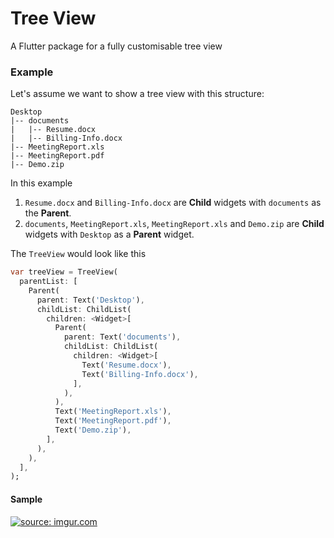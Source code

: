 # Tree View

A Flutter package for a fully customisable tree view



<!--<a href="https://imgur.com/d4n4p1b"><img src="https://i.imgur.com/d4n4p1b.gif" title="source: imgur.com" /></a>-->

### Example

Let's assume we want to show a tree view with this structure:

```
Desktop
|-- documents
|   |-- Resume.docx
|   |-- Billing-Info.docx
|-- MeetingReport.xls
|-- MeetingReport.pdf
|-- Demo.zip
```

In this example
1. `Resume.docx` and `Billing-Info.docx` are **Child** widgets with
`documents` as the **Parent**.
2. `documents`, `MeetingReport.xls`, `MeetingReport.xls` and `Demo.zip`
are **Child** widgets with `Desktop` as a **Parent** widget.

The `TreeView` would look like this

```dart
var treeView = TreeView(
  parentList: [
    Parent(
      parent: Text('Desktop'),
      childList: ChildList(
        children: <Widget>[
          Parent(
            parent: Text('documents'),
            childList: ChildList(
              children: <Widget>[
                Text('Resume.docx'),
                Text('Billing-Info.docx'),
              ],
            ),
          ),
          Text('MeetingReport.xls'),
          Text('MeetingReport.pdf'),
          Text('Demo.zip'),
        ],
      ),
    ),
  ],
);
```

#### Sample
<a href="https://imgur.com/d4n4p1b"><img src="https://i.imgur.com/d4n4p1b.gif" title="source: imgur.com" /></a>